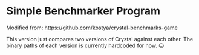 # Simple Benchmarker Program

Modified from: https://github.com/kostya/crystal-benchmarks-game

This version just compares two versions of Crystal against each other. The binary paths of each version is currently hardcoded for now. 😑
